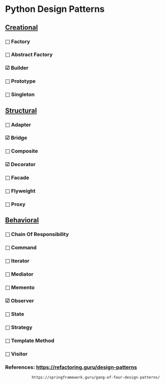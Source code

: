 # Python Design Patterns

## <ins>Creational</ins>

### ⬚ Factory
### ⬚ Abstract Factory
### ☑ Builder
### ⬚ Prototype
### ⬚ Singleton

## <ins>Structural</ins>

### ⬚ Adapter
### ☑ Bridge
### ⬚ Composite
### ☑ Decorator
### ⬚ Facade
### ⬚ Flyweight
### ⬚ Proxy

## <ins>Behavioral</ins>

### ⬚ Chain Of Responsibility
### ⬚ Command
### ⬚ Iterator
### ⬚ Mediator
### ⬚ Memento
### ☑ Observer
### ⬚ State
### ⬚ Strategy
### ⬚ Template Method
### ⬚ Visitor

### References: https://refactoring.guru/design-patterns 
                https://springframework.guru/gang-of-four-design-patterns/